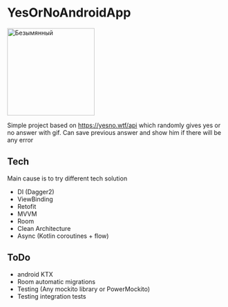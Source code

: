 # YesOrNoAndroidApp
<img width="202" alt="Безымянный" src="https://user-images.githubusercontent.com/37955869/177526680-a61153cf-0967-42c2-be0c-114958ddf619.png">

Simple project based on https://yesno.wtf/api which randomly gives yes or no answer with gif.
Can save previous answer and show him if there will be any error
## Tech
Main cause is to try different tech solution

- DI (Dagger2)
- ViewBinding
- Retofit
- MVVM
- Room
- Clean Architecture
- Async (Kotlin coroutines + flow)

## ToDo
* android KTX
* Room automatic migrations
* Testing (Any mockito library or PowerMockito)
* Testing integration tests


